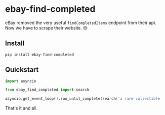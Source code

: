 # ebay-find-completed

eBay removed the very useful `findCompletedItems` endpoint from their api. Now we have to scrape their website. 😒

## Install

```
pip install ebay-find-completed
```

## Quickstart

```python
import asyncio

from ebay_find_completed import search

asyncio.get_event_loop().run_until_complete(search('a rare collectible'))
```

That's it and all.
